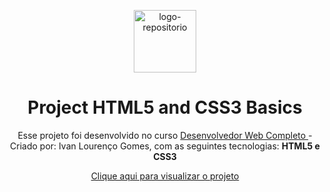 <p align="center"> <img src="https://github.com/alvesvn/project-html-css-basics/assets/96539606/496881cf-e8f6-4f53-8090-8fa17d4db2fc" alt="logo-repositorio" height="100" widht="100" /></center>

<h1 align="center"> Project HTML5 and CSS3 Basics </h1>

<p align="center"> Esse projeto foi desenvolvido no curso <a href="https://www.udemy.com/course/desenvolvedor-web-front-end-completo-html-css-javascript-vue-js-e-git/" target: _blank> Desenvolvedor Web Completo </a> - Criado por: Ivan Lourenço Gomes, com as seguintes tecnologias: <strong> HTML5 e CSS3 </strong></center>


<p align="center"><a href="https://project-html-css-basics.vercel.app/" target="blank">Clique aqui para visualizar o projeto</a></center>

